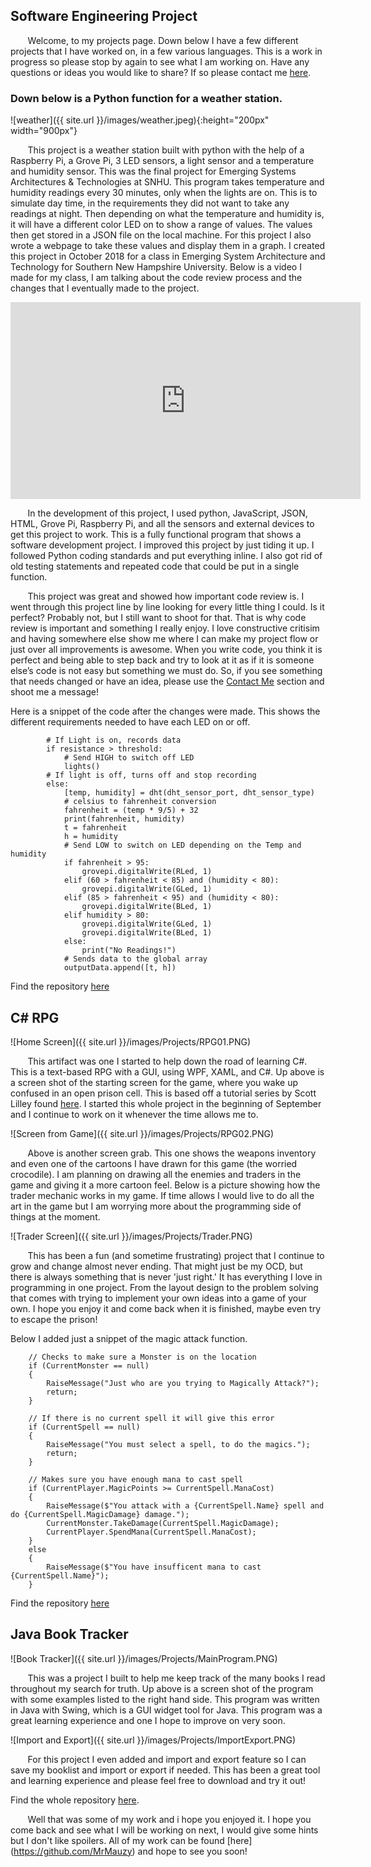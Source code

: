 ## Software Engineering Project

&nbsp;&nbsp;&nbsp;&nbsp;&nbsp;&nbsp; Welcome, to my projects page. Down below I have a few different projects that I have worked on, in a few various languages. This is a work in progress so please stop by again to see what I am working on. Have any questions or ideas you would like to share? If so please contact me [here]( https://mrmauzy.github.io/contact/).

### Down below is a Python function for a weather station. 
![weather]({{ site.url }}/images/weather.jpeg){:height="200px" width="900px"}  
 
&nbsp;&nbsp;&nbsp;&nbsp;&nbsp;&nbsp; This project is a weather station built with python with the help of a Raspberry Pi, a Grove Pi, 3 LED sensors, a light sensor and a temperature and humidity sensor. This was the final project for Emerging Systems Architectures & Technologies at SNHU. This program takes temperature and humidity readings every 30 minutes, only when the lights are on. This is to simulate day time, in the requirements they did not want to take any readings at night. Then depending on what the temperature and humidity is, it will have a different color LED on to show a range of values. The values then get stored in a JSON file on the local machine. For this project I also wrote a webpage to take these values and display them in a graph. I created this project in October 2018 for a class in Emerging System Architecture and Technology for Southern New Hampshire University. Below is a video I made for my class, I am talking about the code review process and the changes that I eventually made to the project.  

<iframe width="560" height="315" src="https://www.youtube.com/embed/-EyROAOU5D4" frameborder="0" allow="accelerometer; autoplay; encrypted-media; gyroscope; picture-in-picture" allowfullscreen></iframe>  

&nbsp;&nbsp;&nbsp;&nbsp;&nbsp;&nbsp; In the development of this project, I used python, JavaScript, JSON, HTML, Grove Pi, Raspberry Pi, and all the sensors and external devices to get this project to work. This is a fully functional program that shows a software development project. I improved this project by just tiding it up. I followed Python coding standards and put everything inline. I also got rid of old testing statements and repeated code that could be put in a single function.  

&nbsp;&nbsp;&nbsp;&nbsp;&nbsp;&nbsp; This project was great and showed how important code review is. I went through this project line by line looking for every little thing I could. Is it perfect? Probably not, but I still want to shoot for that. That is why code review is important and something I really enjoy. I love constructive critisim and having somewhere else show me where I can make my project flow or just over all improvements is awesome. When you write code, you think it is perfect and being able to step back and try to look at it as if it is someone else’s code is not easy but something we must do. So, if you see something that needs changed or have an idea, please use the [Contact Me]( https://mrmauzy.github.io/contact/) section and shoot me a message!  

Here is a snippet of the code after the changes were made. This shows the different requirements needed to have each LED on or off.  


```
        # If Light is on, records data
        if resistance > threshold:
            # Send HIGH to switch off LED
            lights()
        # If light is off, turns off and stop recording
        else:
            [temp, humidity] = dht(dht_sensor_port, dht_sensor_type)
            # celsius to fahrenheit conversion
            fahrenheit = (temp * 9/5) + 32
            print(fahrenheit, humidity)
            t = fahrenheit
            h = humidity
            # Send LOW to switch on LED depending on the Temp and humidity
            if fahrenheit > 95:
                grovepi.digitalWrite(RLed, 1)
            elif (60 > fahrenheit < 85) and (humidity < 80):
                grovepi.digitalWrite(GLed, 1)
            elif (85 > fahrenheit < 95) and (humidity < 80):
                grovepi.digitalWrite(BLed, 1)
            elif humidity > 80:
                grovepi.digitalWrite(GLed, 1)
                grovepi.digitalWrite(BLed, 1)
            else:
                print("No Readings!")
            # Sends data to the global array
            outputData.append([t, h])

```  

Find the repository [here](https://github.com/MrMauzy/Weather-Station)  

## C# RPG
![Home Screen]({{ site.url }}/images/Projects/RPG01.PNG)

&nbsp;&nbsp;&nbsp;&nbsp;&nbsp;&nbsp; This artifact was one I started to help down the road of learning C#. This is a text-based RPG with a GUI, using WPF, XAML, and C#. Up above is a screen shot of the starting screen for the game, where you wake up confused in an open prison cell. This is based off a tutorial series by Scott Lilley found [here](https://scottlilly.com/build-a-cwpf-rpg/). I started this whole project in the beginning of September and I continue to work on it whenever the time allows me to. 

![Screen from Game]({{ site.url }}/images/Projects/RPG02.PNG)

&nbsp;&nbsp;&nbsp;&nbsp;&nbsp;&nbsp; Above is another screen grab. This one shows the weapons inventory and even one of the cartoons I have drawn for this game (the worried crocodile). I am planning on drawing all the enemies and traders in the game and giving it a more cartoon feel. Below is a picture showing how the trader mechanic works in my game. If time allows I would live to do all the art in the game but I am worrying more about the programming side of things at the moment. 

![Trader Screen]({{ site.url }}/images/Projects/Trader.PNG)

&nbsp;&nbsp;&nbsp;&nbsp;&nbsp;&nbsp; This has been a fun (and sometime frustrating) project that I continue to grow and change almost never ending. That might just be my OCD, but there is always something that is never 'just right.' It has everything I love in programming in one project. From the layout design to the problem solving that comes with trying to implement your own ideas into a game of your own. I hope you enjoy it and come back when it is finished, maybe even try to escape the prison!

Below I added just a snippet of the magic attack function.  

```
	// Checks to make sure a Monster is on the location
	if (CurrentMonster == null)
	{
		RaiseMessage("Just who are you trying to Magically Attack?");
		return;
	}

	// If there is no current spell it will give this error
	if (CurrentSpell == null)
	{
		RaiseMessage("You must select a spell, to do the magics.");
		return;
	}

	// Makes sure you have enough mana to cast spell
	if (CurrentPlayer.MagicPoints >= CurrentSpell.ManaCost)
	{
		RaiseMessage($"You attack with a {CurrentSpell.Name} spell and do {CurrentSpell.MagicDamage} damage.");
		CurrentMonster.TakeDamage(CurrentSpell.MagicDamage);
		CurrentPlayer.SpendMana(CurrentSpell.ManaCost);
	}
	else
	{
		RaiseMessage($"You have insufficent mana to cast {CurrentSpell.Name}");
	}
```

Find the repository [here](https://github.com/MrMauzy/RPG-Magic)

## Java Book Tracker
![Book Tracker]({{ site.url }}/images/Projects/MainProgram.PNG)

&nbsp;&nbsp;&nbsp;&nbsp;&nbsp;&nbsp; This was a project I built to help me keep track of the many books I read throughout my search for truth. Up above is a screen shot of the program with some examples listed to the right hand side. This program was written in Java with Swing, which is a GUI widget tool for Java. This program was a great learning experience and one I hope to improve on very soon. 

![Import and Export]({{ site.url }}/images/Projects/ImportExport.PNG)

&nbsp;&nbsp;&nbsp;&nbsp;&nbsp;&nbsp; For this project I even added and import and export feature so I can save my booklist and import or export if needed. This has been a great tool and learning experience and please feel free to download and try it out!


Find the whole repository [here](https://github.com/MrMauzy/Java-Swing-BookTracker).  

&nbsp;&nbsp;&nbsp;&nbsp;&nbsp;&nbsp; Well that was some of my work and i hope you enjoyed it. I hope you come back and see what I will be working on next, I would give some hints but I don't like spoilers. All of my work can be found [here] (https://github.com/MrMauzy) and hope to see you soon! 

